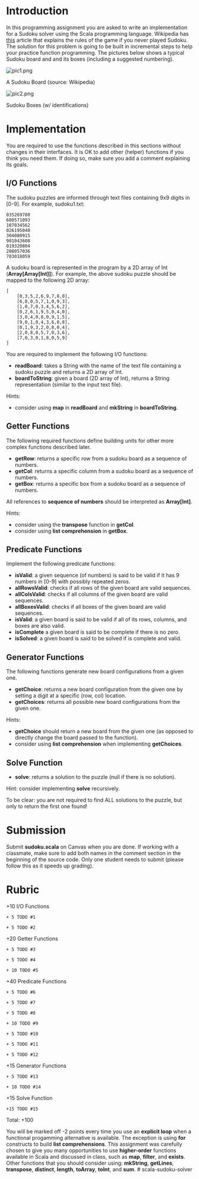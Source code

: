 # Introduction

In this programming assignment you are asked to write an implementation for a Sudoku solver using the Scala programming language.  Wikipedia has [this](https://en.wikipedia.org/wiki/Sudoku) article that explains the rules of the game if you never played Sudoku.  The solution for this problem is going to be built in incremental steps to help your practice function programming.  The pictures below shows a typical Sudoku board and and its boxes (including a suggested numbering). 

![pic1.png](pics/pic1.png)

A Sudoku Board (source: Wikipedia) 

![pic2.png](pics/pic2.png)

Sudoku Boxes (w/ identifications) 

# Implementation

You are required to use the functions described in this sections without changes in their interfaces. It is OK to add other (helper) functions if you think you need them. If doing so, make sure you add a comment explaining its goals. 

## I/O Functions

The sudoku puzzles are informed through text files containing 9x9 digits in [0-9]. For example, sudoku1.txt: 

```
035269780
680571093
107034562
026195040
304080915
901043608
019320804
208057036
703018059
```

A sudoku board is represented in the program by a 2D array of Int (**Array[Array[Int]]**). For example, the above sudoku puzzle should be mapped to the following 2D array: 

```
[
    [0,3,5,2,6,9,7,8,0], 
    [6,8,0,5,7,1,0,9,3], 
    [1,0,7,0,3,4,5,6,2], 
    [0,2,6,1,9,5,0,4,0], 
    [3,0,4,0,8,0,9,1,5], 
    [9,0,1,0,4,3,6,0,8], 
    [0,1,9,3,2,0,8,0,4], 
    [2,0,8,0,5,7,0,3,6], 
    [7,0,3,0,1,8,0,5,9]
]
```

You are required to implement the following I/O functions: 

* **readBoard**: takes a String with the name of the text file containing a sudoku puzzle and returns a 2D array of Int.
* **boardToString**: given a board (2D array of Int), returns a String representation (similar to the input text file). 

Hints: 
* consider using **map** in **readBoard** and **mkString** in **boardToString**. 

## Getter Functions

The following required functions define building units for other more complex functions described later. 

* **getRow**: returns a specific row from a sudoku board as a sequence of numbers. 
* **getCol**: returns a specific column from a sudoku board as a sequence of numbers. 
* **getBox**: returns a specific box from a sudoku board as a sequence of numbers. 

All references to **sequence of numbers** should be interpreted as **Array[Int]**. 

Hints: 

* consider using the **transpose** function in **getCol**. 
* consider using **list comprehension** in **getBox**. 

## Predicate Functions

Implement the following predicate functions: 

* **isValid**: a given sequence (of numbers) is said to be valid if it has 9 numbers in [0-9] with possibly repeated zeros.
* **allRowsValid**: checks if all rows of the given board are valid sequences. 
* **allColsValid**: checks if all columns of the given board are valid sequences. 
* **allBoxesValid**: checks if all boxes of the given board are valid sequences. 
* **isValid**: a given board is said to be valid if all of its rows, columns, and boxes are also valid. 
* **isComplete** a given board is said to be complete if there is no zero. 
* **isSolved**: a given board is said to be solved if is complete and valid. 

## Generator Functions

The following functions generate new board configurations from a given one. 

* **getChoice**: returns a new board configuration from the given one by setting a digit at a specific (row, col) location. 
* **getChoices**: returns all possible new board configurations from the given one. 

Hints:
* **getChoice** should return a new board from the given one (as opposed to directly change the board passed to the function). 
* consider using **list comprehension** when implementing **getChoices**. 

## Solve Function

* **solve**: returns a solution to the puzzle (null if there is no solution). 

Hint: consider implementing **solve** recursively. 

To be clear: you are not required to find ALL solutions to the puzzle, but only to return the first one found!

# Submission

Submit **sudoku.scala** on Canvas when you are done. If working with a classmate, make sure to add both names in the comment section in the beginning of the source code. Only one student needs to submit (please follow this as it speeds up grading). 

# Rubric

+10 I/O Functions

    + 5 TODO #1

    + 5 TODO #2

+20 Getter Functions

    + 5 TODO #3

    + 5 TODO #4

    + 10 TODO #5

+40 Predicate Functions

    + 5 TODO #6

    + 5 TODO #7

    + 5 TODO #8

    + 10 TODO #9

    + 5 TODO #10

    + 5 TODO #11

    + 5 TODO #12

+15 Generator Functions

    + 5 TODO #13

    + 10 TODO #14

+15 Solve Function

    +15 TODO #15

Total: +100

You will be marked off -2 points every time you use an **explicit loop** when a functional progamming alternative is available. The exception is using **for** constructs to build **list comprehensions**.  This assignment was carefully chosen to give you many opportunities to use **higher-order** functions available in Scala and discussed in class, such as **map**, **filter**, and **exists**.  Other functions that you should consider using: **mkString**, **getLines**, **transpose**, **distinct**, **length**, **toArray**, **toInt**, and **sum**. # scala-sudoku-solver
